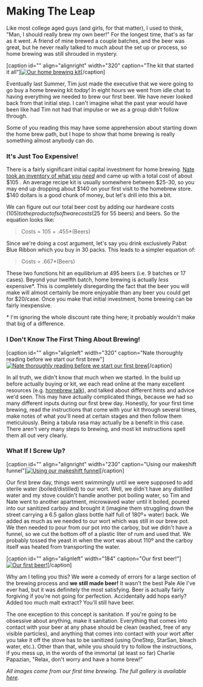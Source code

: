 Making The Leap
===============

Like most college aged guys (and girls, for that matter), I used to think, "Man, I should really brew my own beer!" For the longest time, that's as far as it went. A friend of mine brewed a couple batches, and the beer was great, but he never really talked to much about the set up or process, so home brewing was still shrouded in mystery.

\[caption id="" align="alignright" width="320" caption="The kit that started it all"\][![Our home brewing kit](http://lh5.ggpht.com/_yB8ZIqebwqg/SiRvpwaprHI/AAAAAAAAA0k/98zxXJsUYp8/s720/IMG_1157.JPG "New Brewing Kit")](http://lh5.ggpht.com/_yB8ZIqebwqg/SiRvpwaprHI/AAAAAAAAA0k/98zxXJsUYp8/s720/IMG_1157.JPG)\[/caption\]

Eventually last Summer, Tim just made the executive that we were going to go buy a home brewing kit _today_! In eight hours we went from idle chat to having everything we needed to brew our first beer. We have never looked back from that initial step. I can't imagine what the past year would have been like had Tim not had that impulse or we as a group didn't follow through.

Some of you reading this may have some apprehension about starting down the home brew path, but I hope to show that home brewing is really something almost anybody can do.

### It's Just Too Expensive!

There is a fairly significant initial capital investment for home brewing. [Nate took an inventory of what you](http://www.yeastboundanddown.com/2010/05/getting-started-how-what-do-you-need-to-homebrew/) _[need](http://www.yeastboundanddown.com/2010/05/getting-started-how-what-do-you-need-to-homebrew/)_ and came up with a total cost of about $105 . An average recipe kit is usually somewhere between $25-30, so you may end up dropping about $140 on your first visit to the homebrew store. $140 dollars is a good chunk of money, but let's drill into this a bit.

We can figure out our total beer cost by adding our hardware costs ($105) to the product of software costs ($25 for 55 beers) and beers. So the equation looks like:

> Costs = 105 + .455\*(Beers)

Since we're doing a cost argument, let's say you drink exclusively Pabst Blue Ribbon which you buy in 30 packs. This leads to a simpler equation of:

> Costs = .667\*(Beers)

These two functions hit an equilibrium at 495 beers (i.e. 9 batches or 17 cases). Beyond your twelfth batch, home brewing is actually _less_ expensive\*. This is completely disregarding the fact that the beer you will make will almost certainly be more enjoyable than any beer you could get for $20/case. Once you make that initial investment, home brewing can be fairly inexpensive.

\* I'm ignoring the whole discount rate thing here; it probably wouldn't make that big of a difference.

### I Don't Know The First Thing About Brewing!

\[caption id="" align="alignleft" width="320" caption="Nate thoroughly reading before we start our first brew"\][![Nate thoroughly reading before we start our first brew](http://lh6.ggpht.com/_yB8ZIqebwqg/SiRvyBFhJ0I/AAAAAAAAA1I/i4W_qG2JfoM/s720/IMG_1167.JPG "Reading Instruction")](http://lh6.ggpht.com/_yB8ZIqebwqg/SiRvyBFhJ0I/AAAAAAAAA1I/i4W_qG2JfoM/s720/IMG_1167.JPG)\[/caption\]

In all truth, we didn't know that much when we started. In the build up before actually buying or kit, we each read online at the many excellent resources (e.g. [homebrew talk](http://www.homebrewtalk.com)), and talked about different hints and advice we'd seen. This may have actually complicated things, because we had so many different inputs during our first brew day. Honestly, for your first time brewing, read the instructions that come with your kit through several times, make notes of what you'll need at certain stages and then follow them meticulously. Being a tabula rasa may actually be a benefit in this case. There aren't very many steps to brewing, and most kit instructions spell them all out very clearly.

### What If I Screw Up?

\[caption id="" align="alignright" width="230" caption="Using our makeshift funnel"\][![Using our makeshift funnel](http://lh3.ggpht.com/_yB8ZIqebwqg/SiRwlu5gviI/AAAAAAAAA4A/2Yod6qp8hjQ/s512/IMG_1208.JPG "Makeshift Funnel")](http://lh3.ggpht.com/_yB8ZIqebwqg/SiRwlu5gviI/AAAAAAAAA4A/2Yod6qp8hjQ/s512/IMG_1208.JPG)\[/caption\]

Our first brew day, things went swimmingly until we were supposed to add sterile water (boiled/distilled) to our wort. Well, we didn't have any distilled water and my stove couldn't handle another pot boiling water, so Tim and Nate went to another apartment, microwaved water until it boiled, poured into our sanitized carboy and brought it (imagine them struggling down the street carrying a 6.5 gallon glass bottle half full of 180º+ water) back. We added as much as we needed to our wort which was still in our brew pot. We then needed to pour from our pot into the carboy, but we didn't have a funnel, so we cut the bottom off of a plastic liter of rum and used that. We probably tossed the yeast in when the wort was about 110º and the carboy itself was heated from transporting the water.

\[caption id="" align="alignleft" width="184" caption="Our first beer!"\][![Our first beer!](http://lh4.ggpht.com/_yB8ZIqebwqg/SiwRy_aw5SI/AAAAAAAABCg/KBLlCAAczm4/s512/IMG_1310.JPG "Our first beer")](http://lh4.ggpht.com/_yB8ZIqebwqg/SiwRy_aw5SI/AAAAAAAABCg/KBLlCAAczm4/s512/IMG_1310.JPG)\[/caption\]

Why am I telling you this? We were a comedy of errors for a large section of the brewing process and **we still made beer!** It wasn't the best Pale Ale I've ever had, but it was definitely the most satisfying. Beer is actually fairly forgiving if you're not going for perfection. Accidentally add hops early? Added too much malt extract? You'll still have beer.

The one exception to this concept is sanitation. If you're going to be obsessive about anything, make it sanitation. Everything that comes into contact with your beer at any phase should be clean (washed, free of any visible particles), and anything that comes into contact with your wort after you take it off the stove has to be sanitized (using OneStep, StarSan, bleach water, etc.). Other than that, while you should try to follow the instructions, if you mess up, in the words of the immortal (at least so far) Charlie Papazian, "Relax, don't worry and have a home brew!"

_All images come from our first time brewing. The full gallery is available [here](http://www.yeastboundanddown.com/2009/06/photos-from-brew-day-1/)._